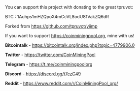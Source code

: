 You can support this project with donating to the great tpruvot:

BTC : 1Auhps1mHZQpoX4mCcVL8odU81VakZQ6dR

Forked from https://github.com/tpruvot/yiimp

If you want to support https://coinminingpool.org, mine with us!

**Bitcointalk** - https://bitcointalk.org/index.php?topic=4779906.0

**Twitter** - https://twitter.com/CoinMiningPool

**Telegram** - https://t.me/coinminingpoolorg

**Discord** - https://discord.gg/t7czC49

**Reddit** - https://www.reddit.com/r/CoinMiningPool_org/

